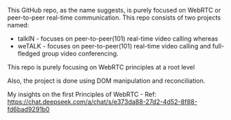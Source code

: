 This GitHub repo, as the name suggests, is purely focused on WebRTC or peer-to-peer real-time communication. This repo consists of two projects named:
  - talkIN - focuses on peer-to-peer(101) real-time video calling whereas
  - weTALK - focuses on peer-to-peer(101) real-time video calling and full-fledged group video conferencing.

This repo is purely focusing on WebRTC principles at a root level 

Also, the project is done using DOM manipulation and reconciliation.

My insights on the first Principles of WebRTC -
Ref: https://chat.deepseek.com/a/chat/s/e373da88-27d2-4d52-8f88-fd6bad9291b0 
